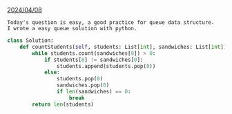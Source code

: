 [2024/04/08](https://leetcode.com/problems/number-of-students-unable-to-eat-lunch/?envType=daily-question&envId=2024-04-08)
```
Today's question is easy, a good practice for queue data structure.
I wrote a easy queue solution with python.
```
```py
class Solution:
    def countStudents(self, students: List[int], sandwiches: List[int]) -> int:
        while students.count(sandwiches[0]) > 0:
            if students[0] != sandwiches[0]:
                students.append(students.pop(0))
            else:
                students.pop(0)
                sandwiches.pop(0)
                if len(sandwiches) == 0:
                    break
        return len(students)
```

